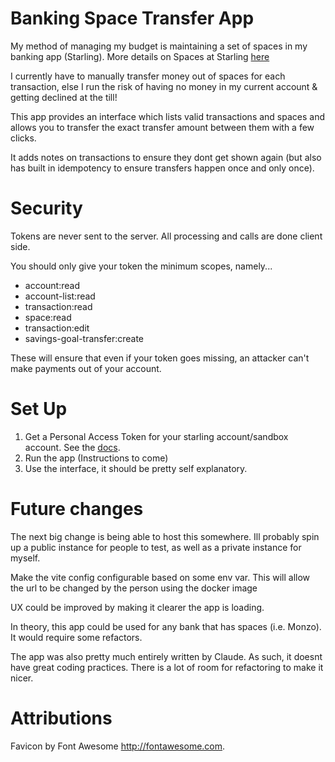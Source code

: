 # Banking Space Transfer App

My method of managing my budget is maintaining a set of spaces in my banking app (Starling). 
More details on Spaces at Starling [here](https://www.starlingbank.com/features/spaces/)

I currently have to manually transfer money out of spaces for each transaction, else I run the risk of having 
no money in my current account & getting declined at the till!

This app provides an interface which lists valid transactions and spaces and allows you to transfer the exact transfer 
amount between them with a few clicks.

It adds notes on transactions to ensure they dont get shown again (but also has built in idempotency to ensure transfers happen once and only once).

# Security
Tokens are never sent to the server. All processing and calls are done client side.

You should only give your token the minimum scopes, namely...
- account:read
- account-list:read
- transaction:read
- space:read
- transaction:edit
- savings-goal-transfer:create

These will ensure that even if your token goes missing, an attacker can't make payments out of your account.

# Set Up

1) Get a Personal Access Token for your starling account/sandbox account. See the [docs](https://developer.starlingbank.com/).
2) Run the app (Instructions to come)
3) Use the interface, it should be pretty self explanatory.

# Future changes
The next big change is being able to host this somewhere. Ill probably spin up a public instance for people to test, as well
as a private instance for myself.

Make the vite config configurable based on some env var. This will allow the url to be changed by the person using the docker image

UX could be improved by making it clearer the app is loading. 

In theory, this app could be used for any bank that has spaces (i.e. Monzo). It would require some refactors.

The app was also pretty much entirely written by Claude. As such, it doesnt have great coding practices.
There is a lot of room for refactoring to make it nicer.

# Attributions
Favicon by Font Awesome http://fontawesome.com. 